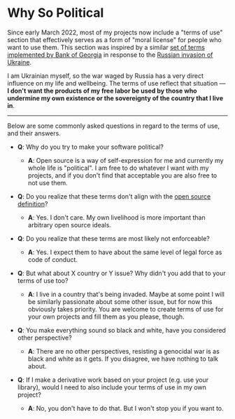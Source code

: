 # Why So Political

Since early March 2022, most of my projects now include a "terms of use" section that effectively serves as a form of "moral license" for people who want to use them.
This section was inspired by a similar [set of terms implemented by Bank of Georgia](https://reddit.com/r/ukraine/comments/t6koid/when_people_from_russia_try_to_open_up_a_bank) in response to the [Russian invasion of Ukraine](https://war.ukraine.ua).

I am Ukrainian myself, so the war waged by Russia has a very direct influence on my life and wellbeing.
The terms of use reflect that situation — **I don't want the products of my free labor be used by those who undermine my own existence or the sovereignty of the country that I live in**.

---

Below are some commonly asked questions in regard to the terms of use, and their answers.

- **Q**: Why do you try to make your software political?

  - **A**: Open source is a way of self-expression for me and currently my whole life is "political".
    I am free to do whatever I want with my projects, and if you don't find that acceptable you are also free to not use them.

- **Q**: Do you realize that these terms don't align with the [open source definition](https://opensource.org/osd)?

  - **A**: Yes. I don't care. My own livelihood is more important than arbitrary open source ideals.

- **Q**: Do you realize that these terms are most likely not enforceable?

  - **A**: Yes. I expect them to have about the same level of legal force as code of conduct.

- **Q**: But what about X country or Y issue? Why didn't you add that to your terms of use too?

  - **A**: I live in a country that's being invaded.
    Maybe at some point I will be similarly passionate about some other issue, but for now this obviously takes priority.
    You are welcome to create terms of use for your own projects and fill them as you please, though.

- **Q**: You make everything sound so black and white, have you considered other perspective?

  - **A**: There are no other perspectives, resisting a genocidal war is as black and white as it gets.
    If you disagree, we have nothing to talk about.

- **Q**: If I make a derivative work based on your project (e.g. use your library), would I need to also include your terms of use in my own project?

  - **A**: No, you don't have to do that.
    But I won't stop you if you want to.
